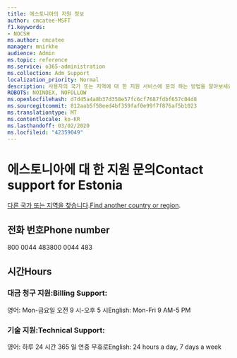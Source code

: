 ```yaml
---
title: 에스토니아의 지원 정보
author: cmcatee-MSFT
f1.keywords:
- NOCSH
ms.author: cmcatee
manager: mnirkhe
audience: Admin
ms.topic: reference
ms.service: o365-administration
ms.collection: Adm_Support
localization_priority: Normal
description: 사용자의 국가 또는 지역에 대 한 지원 서비스에 문의 하는 방법을 알아보세요.
ROBOTS: NOINDEX, NOFOLLOW
ms.openlocfilehash: d7d45a4a8b37d358e57fc6cf7687fdbf657c04d8
ms.sourcegitcommit: 812aab5f58eed4bf359faf0e99f7f876af5b1023
ms.translationtype: MT
ms.contentlocale: ko-KR
ms.lasthandoff: 03/02/2020
ms.locfileid: "42359049"
---
```

# <a name="contact-support-for-estonia"></a><span data-ttu-id="b8217-103">에스토니아에 대 한 지원 문의</span><span class="sxs-lookup"><span data-stu-id="b8217-103">Contact support for Estonia</span></span>

<span data-ttu-id="b8217-104">[다른 국가 또는 지역을 찾습니다](../contact-support-for-business-products.md).</span><span class="sxs-lookup"><span data-stu-id="b8217-104">[Find another country or region](../contact-support-for-business-products.md).</span></span>

## <a name="phone-number"></a><span data-ttu-id="b8217-105">전화 번호</span><span class="sxs-lookup"><span data-stu-id="b8217-105">Phone number</span></span>
<span data-ttu-id="b8217-106">800 0044 483</span><span class="sxs-lookup"><span data-stu-id="b8217-106">800 0044 483</span></span>

## <a name="hours"></a><span data-ttu-id="b8217-107">시간</span><span class="sxs-lookup"><span data-stu-id="b8217-107">Hours</span></span>
### <a name="billing-support"></a><span data-ttu-id="b8217-108">대금 청구 지원:</span><span class="sxs-lookup"><span data-stu-id="b8217-108">Billing Support:</span></span>

<span data-ttu-id="b8217-109">영어: Mon-금요일 오전 9 시-오후 5 시</span><span class="sxs-lookup"><span data-stu-id="b8217-109">English: Mon-Fri 9 AM-5 PM</span></span>

### <a name="technical-support"></a><span data-ttu-id="b8217-110">기술 지원:</span><span class="sxs-lookup"><span data-stu-id="b8217-110">Technical Support:</span></span>

<span data-ttu-id="b8217-111">영어: 하루 24 시간 365 일 연중 무휴로</span><span class="sxs-lookup"><span data-stu-id="b8217-111">English: 24 hours a day, 7 days a week</span></span>

